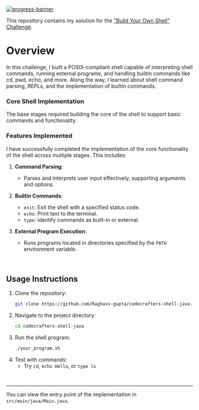 [![progress-banner](https://backend.codecrafters.io/progress/shell/6b69d862-a5b9-4c60-9159-2a8ba8a81815)](https://app.codecrafters.io/users/codecrafters-bot?r=2qF)

This repository contains my solution for the ["Build Your Own Shell" Challenge](https://app.codecrafters.io/courses/shell/overview).

# Overview

In this challenge, I built a POSIX-compliant shell capable of interpreting shell commands, running external programs, and handling builtin commands like cd, pwd, echo, and more. Along the way, I learned about shell command parsing, REPLs, and the implementation of builtin commands.

### Core Shell Implementation

The base stages required building the core of the shell to support basic commands and functionality. <br>

### Features Implemented

I have successfully completed the implementation of the core functionality of the shell across multiple stages. This includes:

1. **Command Parsing**:
   - Parses and interprets user input effectively, supporting arguments and options.
   
2. **Builtin Commands**:
   - `exit`: Exit the shell with a specified status code.
   - `echo`: Print text to the terminal.
   - `type`: Identify commands as built-in or external.

3. **External Program Execution**:
   - Runs programs located in directories specified by the `PATH` environment variable.

<br>

## Usage Instructions

1. Clone the repository:
   ```bash
   git clone https://github.com/Raghavv-gupta/codecrafters-shell-java.git 
2. Navigate to the project directory:
   ```bash
   cd codecrafters-shell-java
3. Run the shell program:
   ```bash
   ./your_program.sh
4. Test with commands:
   - Try `cd`, `echo Hello`, or `type ls`

<br><hr>
 You can view the entry point of the implementation in `src/main/java/Main.java`.